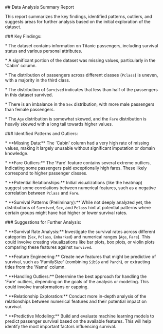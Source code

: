 \## Data Analysis Summary Report



This report summarizes the key findings, identified patterns, outliers, and suggests areas for further analysis based on the initial exploration of the dataset.



\### Key Findings:



\*   The dataset contains information on Titanic passengers, including survival status and various personal attributes.

\*   A significant portion of the dataset was missing values, particularly in the 'Cabin' column.

\*   The distribution of passengers across different classes (`Pclass`) is uneven, with a majority in the third class.

\*   The distribution of `Survived` indicates that less than half of the passengers in this dataset survived.

\*   There is an imbalance in the `Sex` distribution, with more male passengers than female passengers.

\*   The `Age` distribution is somewhat skewed, and the `Fare` distribution is heavily skewed with a long tail towards higher values.



\### Identified Patterns and Outliers:



\*   \*\*Missing Data:\*\* The 'Cabin' column had a very high rate of missing values, making it largely unusable without significant imputation or domain knowledge.

\*   \*\*Fare Outliers:\*\* The 'Fare' feature contains several extreme outliers, indicating some passengers paid exceptionally high fares. These likely correspond to higher passenger classes.

\*   \*\*Potential Relationships:\*\* Initial visualizations (like the heatmap) suggest some correlations between numerical features, such as a negative correlation between `Pclass` and `Fare`.

\*   \*\*Survival Patterns (Preliminary):\*\* While not deeply analyzed yet, the distributions of `Survived`, `Sex`, and `Pclass` hint at potential patterns where certain groups might have had higher or lower survival rates.



\### Suggestions for Further Analysis:



\*   \*\*Survival Rate Analysis:\*\* Investigate the survival rates across different categories (`Sex`, `Pclass`, `Embarked`) and numerical ranges (`Age`, `Fare`). This could involve creating visualizations like bar plots, box plots, or violin plots comparing these features against `Survived`.

\*   \*\*Feature Engineering:\*\* Create new features that might be predictive of survival, such as 'FamilySize' (combining `SibSp` and `Parch`), or extracting titles from the 'Name' column.

\*   \*\*Handling Outliers:\*\* Determine the best approach for handling the 'Fare' outliers, depending on the goals of the analysis or modeling. This could involve transformations or capping.

\*   \*\*Relationship Exploration:\*\* Conduct more in-depth analysis of the relationships between numerical features and their potential impact on survival.

\*   \*\*Predictive Modeling:\*\* Build and evaluate machine learning models to predict passenger survival based on the available features. This will help identify the most important factors influencing survival.

